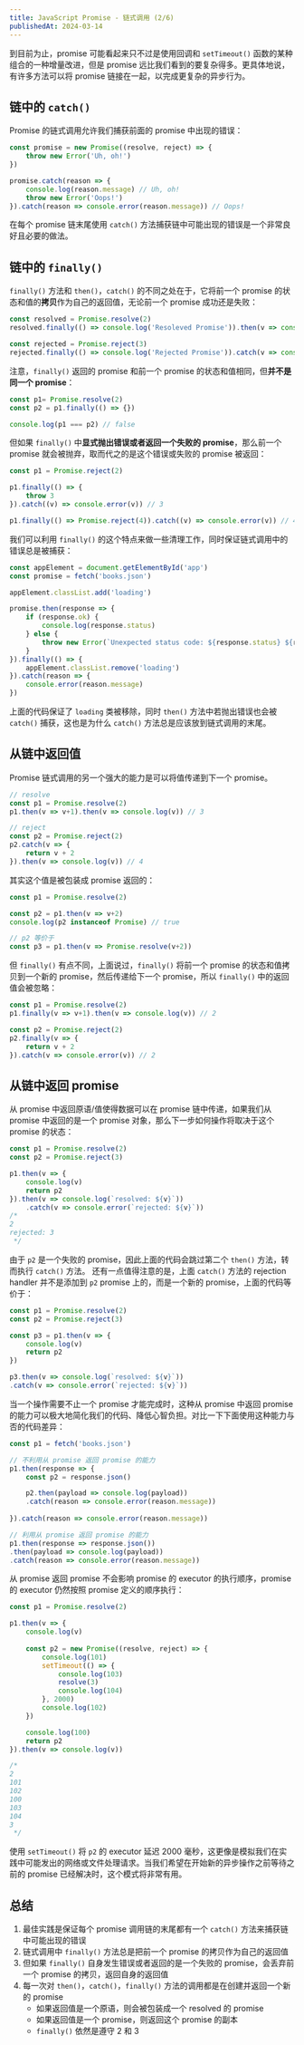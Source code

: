 ```yaml
---
title: JavaScript Promise - 链式调用 (2/6)
publishedAt: 2024-03-14
---
```


到目前为止，promise 可能看起来只不过是使用回调和 `setTimeout()` 函数的某种组合的一种增量改进，但是 promise 远比我们看到的要复杂得多。更具体地说，有许多方法可以将 
promise 链接在一起，以完成更复杂的异步行为。

## 链中的 `catch()`

Promise 的链式调用允许我们捕获前面的 promise 中出现的错误：

```js
const promise = new Promise((resolve, reject) => {
    throw new Error('Uh, oh!')
})

promise.catch(reason => {
    console.log(reason.message) // Uh, oh!
    throw new Error('Oops!')
}).catch(reason => console.error(reason.message)) // Oops!
```

在每个 promise 链末尾使用 `catch()` 方法捕获链中可能出现的错误是一个非常良好且必要的做法。

## 链中的 `finally()`

`finally()` 方法和 `then()`，`catch()` 的不同之处在于，它将前一个 promise 的状态和值的**拷贝**作为自己的返回值，无论前一个 promise 成功还是失败：

```js
const resolved = Promise.resolve(2)
resolved.finally(() => console.log('Resoleved Promise')).then(v => console.log(v)) // 2

const rejected = Promise.reject(3)
rejected.finally(() => console.log('Rejected Promise')).catch(v => console.error(v)) // 3
```

注意，`finally()` 返回的 promise 和前一个 promise 的状态和值相同，但**并不是同一个 promise**：

```js
const p1= Promise.resolve(2)
const p2 = p1.finally(() => {})

console.log(p1 === p2) // false
```

但如果 `finally()` 中**显式抛出错误或者返回一个失败的 promise**，那么前一个 promise 就会被抛弃，取而代之的是这个错误或失败的 promise 被返回：

```js
const p1 = Promise.reject(2)

p1.finally(() => {
    throw 3
}).catch((v) => console.error(v)) // 3

p1.finally(() => Promise.reject(4)).catch((v) => console.error(v)) // 4
```

我们可以利用 `finally()` 的这个特点来做一些清理工作，同时保证链式调用中的错误总是被捕获：

```js
const appElement = document.getElementById('app')
const promise = fetch('books.json')

appElement.classList.add('loading')

promise.then(response => {
    if (response.ok) {
        console.log(response.status)
    } else {
        throw new Error(`Unexpected status code: ${response.status} ${response.statusText}`)
    }
}).finally(() => {
    appElement.classList.remove('loading')
}).catch(reason => {
    console.error(reason.message)
})
```

上面的代码保证了 `loading` 类被移除，同时 `then()` 方法中若抛出错误也会被 `catch()` 捕获，这也是为什么 `catch()` 方法总是应该放到链式调用的末尾。

## 从链中返回值

Promise 链式调用的另一个强大的能力是可以将值传递到下一个 promise。

```js
// resolve
const p1 = Promise.resolve(2)
p1.then(v => v+1).then(v => console.log(v)) // 3

// reject
const p2 = Promise.reject(2)
p2.catch(v => {
    return v + 2
}).then(v => console.log(v)) // 4
```

其实这个值是被包装成 promise 返回的：

```js
const p1 = Promise.resolve(2)

const p2 = p1.then(v => v+2)
console.log(p2 instanceof Promise) // true

// p2 等价于
const p3 = p1.then(v => Promise.resolve(v+2))
```

但 `finally()` 有点不同，上面说过，`finally()` 将前一个 promise 的状态和值拷贝到一个新的 promise，然后传递给下一个 promise，所以 `finally()` 中的返回值会被忽略：

```js
const p1 = Promise.resolve(2)
p1.finally(v => v+1).then(v => console.log(v)) // 2

const p2 = Promise.reject(2)
p2.finally(v => {
    return v + 2
}).catch(v => console.error(v)) // 2
```

## 从链中返回 promise

从 promise 中返回原语/值使得数据可以在 promise 链中传递，如果我们从 promise 中返回的是一个 promise 对象，那么下一步如何操作将取决于这个 promise 的状态：

```js
const p1 = Promise.resolve(2)
const p2 = Promise.reject(3)

p1.then(v => {
    console.log(v)
    return p2
}).then(v => console.log(`resolved: ${v}`))
    .catch(v => console.error(`rejected: ${v}`))
/*
2
rejected: 3
 */
```

由于 `p2` 是一个失败的 promise，因此上面的代码会跳过第二个 `then()` 方法，转而执行 `catch()` 方法。 还有一点值得注意的是，上面 `catch()` 方法的 rejection handler 
并不是添加到 `p2` promise 上的，而是一个新的 promise，上面的代码等价于：

```js
const p1 = Promise.resolve(2)
const p2 = Promise.reject(3)

const p3 = p1.then(v => {
    console.log(v)
    return p2
})

p3.then(v => console.log(`resolved: ${v}`))
.catch(v => console.error(`rejected: ${v}`))
```

当一个操作需要不止一个 promise 才能完成时，这种从 promise 中返回 promise 的能力可以极大地简化我们的代码、降低心智负担。对比一下下面使用这种能力与否的代码差异：

```js
const p1 = fetch('books.json')

// 不利用从 promise 返回 promise 的能力
p1.then(response => {
    const p2 = response.json()

    p2.then(payload => console.log(payload))
    .catch(reason => console.error(reason.message))
    
}).catch(reason => console.error(reason.message))

// 利用从 promise 返回 promise 的能力
p1.then(response => response.json())
.then(payload => console.log(payload))
.catch(reason => console.error(reason.message))
```

从 promise 返回 promise 不会影响 promise 的 executor 的执行顺序，promise 的 executor 仍然按照 promise 定义的顺序执行：

```js
const p1 = Promise.resolve(2)

p1.then(v => {
    console.log(v)
    
    const p2 = new Promise((resolve, reject) => {
        console.log(101)
        setTimeout(() => {
            console.log(103)
            resolve(3)
            console.log(104)
        }, 2000)
        console.log(102)
    })

    console.log(100)
    return p2
}).then(v => console.log(v))

/*
2
101
102
100
103
104
3
 */
```

使用 `setTimeout()` 将 `p2` 的 executor 延迟 2000 毫秒，这更像是模拟我们在实践中可能发出的网络或文件处理请求。当我们希望在开始新的异步操作之前等待之前的 promise 已经解决时，这个模式将非常有用。

## 总结

1. 最佳实践是保证每个 promise 调用链的末尾都有一个 `catch()` 方法来捕获链中可能出现的错误
2. 链式调用中 `finally()` 方法总是把前一个 promise 的拷贝作为自己的返回值
3. 但如果 `finally()` 自身发生错误或者返回的是一个失败的 promise，会丢弃前一个 promise 的拷贝，返回自身的返回值
4. 每一次对 `then()`，`catch()`，`finally()` 方法的调用都是在创建并返回一个新的 promise
   - 如果返回值是一个原语，则会被包装成一个 resolved 的 promise
   - 如果返回值是一个 promise，则返回这个 promise 的副本
   - `finally()` 依然是遵守 2 和 3